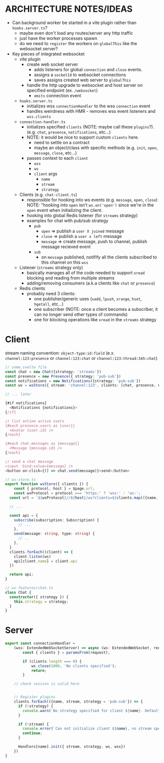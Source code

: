 # ARCHITECTURE NOTES/IDEAS

- Can background worker be started in a vite plugin rather than `hooks.server.ts`?
  - maybe even don't load any routes/server any http traffic
  - just have the worker processes spawn
  - do we need to `register` the workers on `globalThis` like the websocket server?
- Key pieces of integrated websocket
  - vite plugin
    - create web socket server
      - adds listeners for global `connection` and `close` events.
      - assigns a `socketId` to websocket connections
      - saves assigns created web server to `globalThis`
    - handle the http upgrade to websocket and host server on specified endpoint (ex. `/websocket`)
      - `emits` connection event
  - `hooks.server.ts`
    - initializes wss `connectionHandler` to the wss `connection` event
    - handles weirdness with HMR - removes wss event listeners and `wss.clients`
  - `connection-handler.ts`
    - initializes specified `clients` (NOTE: maybe call these `plugins`?). (e.g. `chat`, `presence`, `notifications`, etc...)
    - NOTE: it would be nice to support custom `clients` here.
      - need to settle on a contract
      - maybe an object/class with specific methods (e.g. `init`, `open`, `message`, `close`, etc...)
    - passes context to each `client`
      - `wss`
      - `ws`
      - `client` args
        - `name`
        - `stream`
        - `strategy`
  - Clients (e.g. `chat-client.ts`)
    - responsible for hooking into ws events (e.g. `message`, `open`, `close`) NOTE: "hooking into `open` isn't `ws.on('open')` since we're in the `open` event when initializing the client.
    - hooking into global Redis listener (for `streams` strategy)
    - examples for chat with pub/sub strategy
      - `pub`
        - `open` => publish a `user X joined` message
        - `close` => publish a `user x left` message
        - `message` => create message, push to channel, publish message recieved event
      - `sub`
        - on `message` published, notifify all the clients subscribed to this channel on this `wss`
  - Listener (`streams` strategy only)
    - basically manages all of the code needed to support `xread` blocking and reading from multiple streams
    - adding/removing consumers (a.k.a clients like `chat` or `presence`)
  - Redis clients
    - probably need 3 clients:
      - one publisher/generic uses (`xadd`, `lpush`, `xrange`, `hset`, `hgetall`, etc...)
      - one subscriber (NOTE: once a client becomes a subscriber, it can no longer send other types of commands)
      - one for blocking operations like `xread` in the `streams` strategy

# Client

stream naming convention: `object-type:id:field` (e.x. `channel:123:presence` or `channel:123:chat` or `channel:123:thread:345:chat`)

```ts
// some.svelte file
const chat = new Chat({strategy: 'streams'})
const presence = new Presence({ strategy: 'pub-sub'})
const notifications = new Notifications({strategy: 'pub-sub'})
const ws = wsStore({ stream: 'channel:123', clients: [chat, presence, notifications] });

// ... later

{#if notifications}
  <Notifications {notifications}>
{/if}

// list online active users
{#each presence.users as |user|}
  <Avatar {user.id} />
{/each}

{#each chat.messages as |message|}
  <Message {message.id} />
{/each}

// send a chat message
<input  bind:value={message} />
<button on:click={() => chat.send(message)}>send</button>
```

```ts
// ws-store.ts
export function wsStore({ clients }) {
	const { protocol, host } = $page.url;
	const wsProtocol = protocol === 'https:' ? 'wss:' : 'ws:';
  const url = `${wsProtocol}//${host}/ws?clients=${clients.map(({name, strategy, stream}) => ({ name, strategy, stream }))}`

  // ...

  const api = {
    subscribe(subscription: Subscription) {
      // ...
    },
    send(message: string, type: string) {
      // ..
    },
  }
  clients.forEach((client) => {
    client.listen(ws)
    api[client.name] = client.api
  })

  return api;
}
```

```ts
// ws-features/chat.ts
class Chat {
  constructor({ strategy }) {
    this.strategy = strategy;
  }
}
```

# Server

```ts
export const connectionHandler =
	(wss: ExtendedWebSocketServer) => async (ws: ExtendedWebSocket, request: IncomingMessage) => {
		const { clients } = paramsFrom(request);

		if (clients.length === 0) {
			ws.close(1008, 'No clients specified');
			return;
		}

    // check session is valid here


    // Register plugins
    clients.forEach(({name, stream, strategy = 'pub-sub'}) => {
      if (!strategy) {
        console.warn(`No strategy specified for client ${name}. Defaulting to pub-sub`)
      }

      if (!stream) {
        console.error(`Can not initialize client ${name}, no stream specified.`)
        continue;
      }

      Handlers[name].init({ stream, strategy, ws, wss})
    })
}
```
